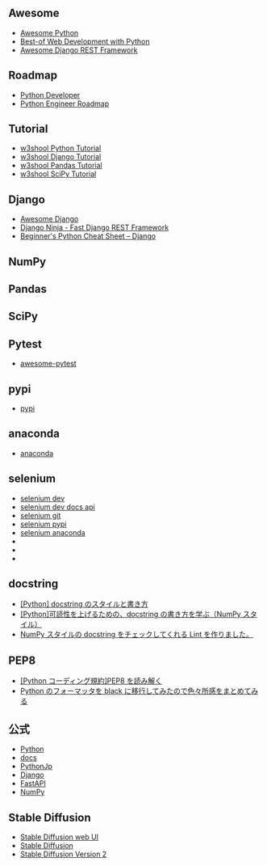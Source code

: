 ## Awesome

- [Awesome Python](https://github.com/vinta/awesome-python#awesome-python-)
- [Best-of Web Development with Python](https://github.com/ml-tooling/best-of-web-python#readme)
- [Awesome Django REST Framework](https://github.com/nioperas06/awesome-django-rest-framework#readme)

## Roadmap

- [Python Developer](https://roadmap.sh/python)
- [Python Engineer Roadmap](https://github.com/DjangoEx/awesome-python-resources#python-engineer-roadmap-)

## Tutorial

- [w3shool Python Tutorial](https://www.w3schools.com/python/default.asp)
- [w3shool Django Tutorial](https://www.w3schools.com/django)
- [w3shool Pandas Tutorial](https://www.w3schools.com/python/pandas/default.asp)
- [w3shool SciPy Tutorial](https://www.w3schools.com/python/scipy/index.php)

## Django

- [Awesome Django](https://github.com/wsvincent/awesome-django?tab=readme-ov-file#awesome-django-)
- [Django Ninja - Fast Django REST Framework](https://django-ninja.dev/)
- [Beginner's Python Cheat Sheet – Django](https://edu.anarcho-copy.org/Programming%20Languages/Python/Python%20CheatSheet/beginners_python_cheat_sheet_pcc_django.pdf)

## NumPy

## Pandas

## SciPy

## Pytest

- [awesome-pytest](https://github.com/augustogoulart/awesome-pytest)

## pypi

- [pypi](https://pypi.org/)

## anaconda

- [anaconda](https://anaconda.org/)

## selenium

- [selenium dev](https://www.selenium.dev/)
- [selenium dev docs api](https://www.selenium.dev/selenium/docs/api/py/api.html)
- [selenium git](https://github.com/SeleniumHQ/Selenium)
- [selenium pypi](https://pypi.org/project/selenium/3.141.0/)
- [selenium anaconda](https://anaconda.org/conda-forge/selenium)
- []()
- []()
- []()

## docstring

- [[Python] docstring のスタイルと書き方](https://qiita.com/flcn-x/items/393c6f1f1e1e5abec906)
- [[Python]可読性を上げるための、docstring の書き方を学ぶ（NumPy スタイル）](https://qiita.com/simonritchie/items/49e0813508cad4876b5a)
- [NumPy スタイルの docstring をチェックしてくれる Lint を作りました。](https://qiita.com/simonritchie/items/84c4d4b2528309c30359)

## PEP8

- [[Python コーディング規約]PEP8 を読み解く](https://qiita.com/simonritchie/items/bb06a7521ae6560738a7)
- [Python のフォーマッタを black に移行してみたので色々所感をまとめてみる](https://qiita.com/simonritchie/items/feac5508c26385b0c819)

## 公式

- [Python](https://www.python.org/)
- [docs](https://docs.python.org/3/)
- [PythonJp](https://www.python.jp/)
- [Django](https://docs.djangoproject.com/ja/4.2/intro/install/)
- [FastAPI](https://fastapi.tiangolo.com/ja/)
- [NumPy](https://github.com/numpy/numpy?tab=readme-ov-file)

## Stable Diffusion

- [Stable Diffusion web UI](https://github.com/AUTOMATIC1111/stable-diffusion-webui?tab=readme-ov-file#stable-diffusion-web-ui)
- [Stable Diffusion](https://github.com/CompVis/stable-diffusion?tab=readme-ov-file#stable-diffusion)
- [Stable Diffusion Version 2](https://github.com/Stability-AI/stablediffusion?tab=readme-ov-file#stable-diffusion-version-2)
